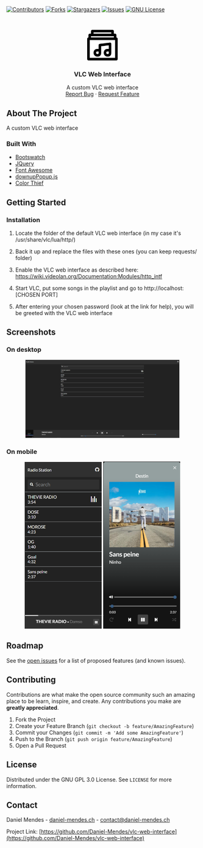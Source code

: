 <!-- PROJECT SHIELDS -->
[![Contributors][contributors-shield]][contributors-url]
[![Forks][forks-shield]][forks-url]
[![Stargazers][stars-shield]][stars-url]
[![Issues][issues-shield]][issues-url]
[![GNU License][license-shield]][license-url]

<!-- PROJECT LOGO -->
<br />
<p align="center">
  <a href="https://github.com/Daniel-Mendes/vlc-web-interface">
    <img src="images/musik-album.png" alt="Logo" width="80" height="80">
  </a>

  <h3 align="center">VLC Web Interface</h3>

  <p align="center">
    A custom VLC web interface
    <br />
    <a href="https://github.com/Daniel-Mendes/vlc-web-interface/issues">Report Bug</a>
    ·
    <a href="https://github.com/Daniel-Mendes/vlc-web-interface/issues">Request Feature</a>
  </p>
</p>

<!-- ABOUT THE PROJECT -->
## About The Project

A custom VLC web interface

### Built With

* [Bootswatch](https://bootswatch.com/)
* [JQuery](https://jquery.com)
* [Font Awesome](https://fontawesome.com/)
* [downupPopup.js](https://downuppopupjs.dincerali.com/)
* [Color Thief](https://lokeshdhakar.com/projects/color-thief/)

<!-- GETTING STARTED -->
## Getting Started

### Installation

1. Locate the folder of the default VLC web interface (in my case it's /usr/share/vlc/lua/http/)

2. Back it up and replace the files with these ones (you can keep requests/ folder)

3. Enable the VLC web interface as described here: https://wiki.videolan.org/Documentation:Modules/http_intf

4. Start VLC, put some songs in the playlist and go to http://localhost:[CHOSEN PORT]

5. After entering your chosen password (look at the link for help), you will be greeted with the VLC web interface

<!-- USAGE EXAMPLES -->
## Screenshots

### On desktop
<p align="middle">
    <img src="./example-desktop.png" width="80%"/>
</p>

### On mobile

<p align="middle">
  <img src="./example-mobile.png" width="40%"/>
  <img src="./example-mobile-open.png" width="40%" />
</p>

<!-- ROADMAP -->
## Roadmap

See the [open issues](https://github.com/Daniel-Mendes/vlc-web-interface/issues) for a list of proposed features (and known issues).

<!-- CONTRIBUTING -->
## Contributing

Contributions are what make the open source community such an amazing place to be learn, inspire, and create. Any contributions you make are **greatly appreciated**.

1. Fork the Project
2. Create your Feature Branch (`git checkout -b feature/AmazingFeature`)
3. Commit your Changes (`git commit -m 'Add some AmazingFeature'`)
4. Push to the Branch (`git push origin feature/AmazingFeature`)
5. Open a Pull Request

<!-- LICENSE -->
## License

Distributed under the GNU GPL 3.0 License. See `LICENSE` for more information.

<!-- CONTACT -->
## Contact

Daniel Mendes - [daniel-mendes.ch](https://www.daniel-mendes.ch/) - contact@daniel-mendes.ch

Project Link: [https://github.com/Daniel-Mendes/vlc-web-interface](https://github.com/Daniel-Mendes/vlc-web-interface)

<!-- MARKDOWN LINKS & IMAGES -->
<!-- https://www.markdownguide.org/basic-syntax/#reference-style-links -->
[contributors-shield]: https://img.shields.io/github/contributors/Daniel-Mendes/vlc-web-interface?style=for-the-badge
[contributors-url]: https://github.com/Daniel-Mendes/vlc-web-interface/graphs/contributors
[forks-shield]: https://img.shields.io/github/forks/Daniel-Mendes/vlc-web-interface?style=for-the-badge
[forks-url]: https://github.com/Daniel-Mendes/vlc-web-interface/network/members
[stars-shield]: https://img.shields.io/github/stars/Daniel-Mendes/vlc-web-interface?style=for-the-badge
[stars-url]: https://github.com/Daniel-Mendes/vlc-web-interface/stargazers
[issues-shield]:https://img.shields.io/github/issues/Daniel-Mendes/vlc-web-interface?style=for-the-badge
[issues-url]: https://github.com/Daniel-Mendes/vlc-web-interface/issues
[license-shield]: https://img.shields.io/github/license/Daniel-Mendes/vlc-web-interface?style=for-the-badge
[license-url]: https://github.com/Daniel-Mendes/vlc-web-interface/blob/main/LICENSE
[product-screenshot]: ./example-desktop.png